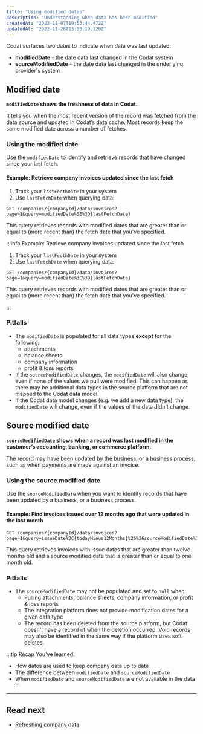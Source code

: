 ```yaml
---
title: "Using modified dates"
description: "Understanding when data has been modified"
createdAt: "2022-11-07T19:53:44.472Z"
updatedAt: "2022-11-28T13:03:19.120Z"
---
```


Codat surfaces two dates to indicate when data was last updated:

- **modifiedDate** - the date data last changed in the Codat system
- **sourceModifiedDate** - the date data last changed in the underlying provider's system

## Modified date

**`modifiedDate` shows the freshness of data in Codat.**

It tells you when the most recent version of the record was fetched from the data source and updated in Codat’s data cache. Most records keep the same modified date across a number of fetches.

### Using the modified date

Use the `modifiedDate` to identify and retrieve records that have changed since your last fetch.

#### Example: Retrieve company invoices updated since the last fetch

1. Track your `lastFecthDate` in your system
2. Use `lastFetchDate` when querying data:

```http
GET /companies/{companyId}/data/invoices?page=1&query=modifiedDate%3E%3D{lastFetchDate}
```

This query retrieves records with modified dates that are greater than or equal to (more recent than) the fetch date that you've specified.

:::info Example: Retrieve company invoices updated since the last fetch  

1. Track your `lastFecthDate` in your system
2. Use `lastFetchDate` when querying data:

```http
GET /companies/{companyId}/data/invoices?page=1&query=modifiedDate%3E%3D{lastFetchDate}
```

This query retrieves records with modified dates that are greater than or equal to (more recent than) the fetch date that you've specified.

:::

### Pitfalls

- The `modifiedDate` is populated for all data types **except** for the following:
  - attachments
  - balance sheets
  - company information
  - profit & loss reports
- If the `sourceModifiedDate` changes, the `modifiedDate` will also change, even if none of the values we pull were modified. This can happen as there may be additional data types in the source platform that are not mapped to the Codat data model.
- If the Codat data model changes (e.g. we add a new data type), the `modifiedDate` will change, even if the values of the data didn't change.

## Source modified date

**`sourceModifiedDate` shows when a record was last modified in the customer’s accounting, banking, or commerce platform.**

The record may have been updated by the business, or a business process, such as when payments are made against an invoice.

### Using the source modified date

Use the `sourceModifiedDate` when you want to identify records that have been updated by a business, or a business process.

#### Example: Find invoices issued over 12 months ago that were updated in the last month

```http
GET /companies/{companyId}/data/invoices?page=1&query=issueDate%3C{todayMinus12Months}%26%26sourceModifiedDate%3E%3D{todayMinusOneMonth}
```

This query retrieves invoices with issue dates that are greater than twelve months old and a source modified date that is greater than or equal to one month old.

### Pitfalls

- The `sourceModifiedDate` may not be populated and set to `null` when:
  - Pulling attachments, balance sheets, company information, or profit & loss reports
  - The integration platform does not provide modification dates for a given data type
  - The record has been deleted from the source platform, but Codat doesn't have a record of when the deletion occurred. Void records may also be identified in the same way if the platform uses soft deletes.

:::tip Recap
You've learned:
- How dates are used to keep company data up to date
- The difference between `modifiedDate` and `sourceModifiedDate`
- When `modifiedDate` and `sourceModifiedDate` are not available in the data
:::

---

## Read next

- [Refreshing company data](/using-the-api/queueing-data-syncs)
